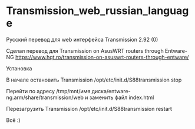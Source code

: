 # Transmission_web_russian_language
Русский перевод для web интерфейса Transmission 2.92 (0)

Сделал перевод для Transmission on AsusWRT routers through Entware-NG
https://www.hqt.ro/transmission-on-asuswrt-routers-through-entware/

Установка

В начале остановить Transmission
/opt/etc/init.d/S88transmission stop

Перейти по адресу 
/tmp/mnt/имя диска/entware-ng.arm/share/transmission/web
и заменить файл index.html

Перезагрузить Тransmission
/opt/etc/init.d/S88transmission restart

Всё :)
